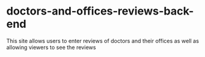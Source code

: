 # doctors-and-offices-reviews-back-end
This site allows users to enter reviews of doctors and their offices as well as allowing viewers to see the reviews
